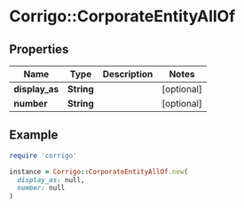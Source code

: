 # Corrigo::CorporateEntityAllOf

## Properties

| Name | Type | Description | Notes |
| ---- | ---- | ----------- | ----- |
| **display_as** | **String** |  | [optional] |
| **number** | **String** |  | [optional] |

## Example

```ruby
require 'corrigo'

instance = Corrigo::CorporateEntityAllOf.new(
  display_as: null,
  number: null
)
```


